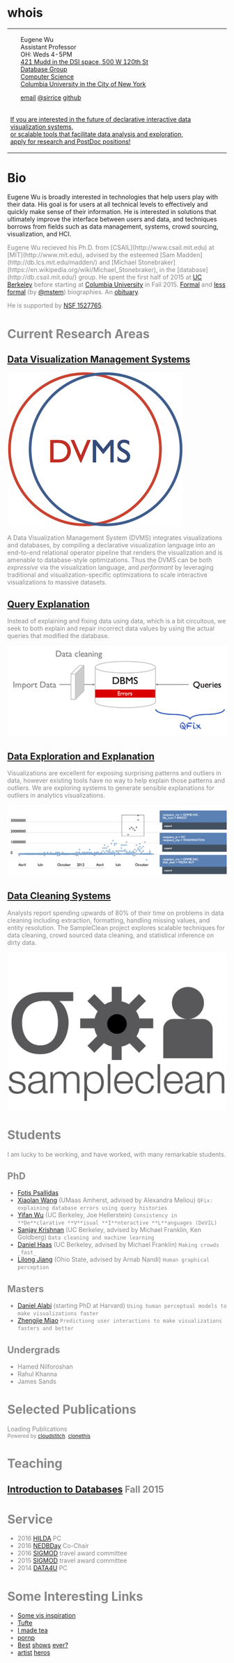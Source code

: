 

# whois

<div class="section">
<table class='row'><tr>

  <td class="thumb">
    <div title="hello world" id="mypic"></div>
  </td>
  <td>

  <p id="address">
    Eugene Wu<br/>
    Assistant Professor<br/>
    <span class="small">
      OH: Weds 4-5PM<br/>
      <!--7LW1A CEPSR-->
      <a href="./images/map.png">421 Mudd in the DSI space, 500 W 120th St</a><br/>
      <a href="http://cudbg.github.io/">Database Group</a><br/>
      <a href="http://www.cs.columbia.edu/">Computer Science</a><br/>
      <a href="http://www.columbia.edu">Columbia University in the City of New York</a>
    </span>
  </p>
  <p id="contacts">
    <a href="mailto:ewu@cs.columbia.edu">email</a>
    <a href="https://twitter.com/sirrice">@sirrice</a>
    <a href="http://github.com/sirrice">github</a>  
  </p>
  </td>
  </tr>
  <tr> <td colspan=2>
  <p>
  <span class="important" style="font-size: bigger">
    <a href="./applying.html" class="apply">
      If you are interested in the future of declarative interactive data visualization systems, <br/>
      or scalable tools that facilitate data analysis and exploration, <br/>
      apply for research and PostDoc positions!</a>
  </span>
  </p>
  </td></tr></table>

</div>


# Bio


Eugene Wu is broadly interested in technologies that help users play with
their data.  His goal is for users at all technical
levels to effectively and quickly make sense of their information.
He is interested in solutions that ultimately improve the interface between
users and data, and techniques borrows from fields such as data management, 
systems, crowd sourcing, visualization, and HCI.


<span style="color: #888;">
  Eugene Wu recieved his Ph.D. from  [CSAIL](http://www.csail.mit.edu)
  at [MIT](http://www.mit.edu),
  advised by the esteemed [Sam Madden](http://db.lcs.mit.edu/madden/) and 
  [Michael Stonebraker](https://en.wikipedia.org/wiki/Michael_Stonebraker),
  in the [database](http://db.csail.mit.edu/) group.
  He spent the first half of 2015 at <a href="http://www.cs.berkeley.edu">UC Berkeley</a> 
  before starting at <a href="http://www.cs.columbia.edu">Columbia University</a> in Fall 2015.
  <a href="http://www.cs.columbia.edu/2015/wu-profile/">Formal</a> and
  <a href="http://partnews.brownbag.me/2012/02/29/better-know-a-classmate-eugene-wu/">less formal</a> (by
  <a href="http://partnews.brownbag.me/2012/02/29/interview-matt-stempeck-wants-to-change-the-world-with-tech/">@mstem</a>) biographies.
  An <a href="./obit.html">obituary</a>.


  He is supported by [NSF 1527765](http://www.nsf.gov/awardsearch/showAward?AWD_ID=1527765&HistoricalAwards=false).
</span>




# Current Research Areas

## [Data Visualization Management Systems](./dvms.html)

<img class="logo" id="dvmslogo" src="./images/dvms.png" />

A Data Visualization Management System (DVMS) integrates
visualizations and databases, by compiling a declarative visualization
language into an end-to-end relational operator pipeline that renders
the visualization and is amenable to database-style optimizations.
Thus the DVMS can be both <i>expressive</i> via the
visualization language, and <i>performant</i>
by leveraging traditional and visualization-specific
optimizations to scale interactive visualizations to massive
datasets.


## [Query Explanation](./qfix.html)

Instead of explaining and fixing data using data, which is a bit circuitous,
we seek to both explain and repair incorrect data values by using the actual
queries that modified the database.

<img class="screenshot" id="qfixscreen" src="./images/qfix.png" />



## [Data Exploration and Explanation](./dbwipes.html)

Visualizations are excellent for exposing surprising patterns
and outliers in data, however existing tools have no way to
help explain those patterns and outliers.  We are exploring 
systems to generate sensible explanations for outliers in 
analytics visualizations.

<img class="screenshot" id="scorpionscreen" src="./images/scorpion.png" />


## [Data Cleaning Systems](http://www.sampleclean.org)

Analysts report spending upwards of 80% of their time on problems in data cleaning including extraction, formatting, handling missing values, and entity resolution. 
The SampleClean project explores scalable techniques for data cleaning, crowd sourced data cleaning, and statistical inference on dirty data.

<img class="screenshot" id="samplecleanscreen" src="./images/sampleclean.png" />



# Students

I am lucky to be working, and have worked, with many remarkable students.

## PhD

* [Fotis Psallidas](http://www.cs.columbia.edu/~fotis/)
* [Xiaolan Wang](https://people.cs.umass.edu/~xlwang/) (UMaas Amherst, advised by Alexandra Meliou)
  `QFix: explaining database errors using query histories`
* [Yifan Wu](http://www.cs.berkeley.edu/~yifanwu/) (UC Berkeley, Joe Hellerstein)
  `Consistency in **De**clarative **V**isual **I**nteractive **L**anguages (DeVIL)`
* [Sanjay Krishnan](https://www.ocf.berkeley.edu/~sanjayk/) (UC Berkeley, advised by Michael Franklin, Ken Goldberg)
  `Data cleaning and machine learning`
* [Daniel Haas](http://www.cs.berkeley.edu/~dhaas/) (UC Berkeley, advised by Michael Franklin)
  `Making crowds _fast_`
* [Lilong Jiang](http://web.cse.ohio-state.edu/~jianglil/) (Ohio State, advised by Arnab Nandi)
  `Human graphical perception`

## Masters

* [Daniel Alabi](http://alabidan.me/) (starting PhD at Harvard)
  `Using human perceptual models to make visualizations faster`
* [Zhengjie Miao](http://www.miaozhengjie.com/about/)
  `Predictiong user interactions to make visualizations fasters and better`

## Undergrads

* Hamed Nilforoshan
* Rahul Khanna
* James Sands



# <span id="pubtitle">Selected Publications</span> 

<div class="section">
  <div id="publications">
    <div widget="sirrice/publications">
    Loading Publications
    </div>
  </div>
  <div style="font-size: 9pt">
    Powered by <a href="http://www.cloudstitch.io/">cloudstitch</a>.  
    <a href="http://www.cloudstitch.io/sirrice/publications/">clonethis</a>
  </div>
</div>





# Teaching

## [Introduction to Databases](http://www.cs.columbia.edu/~coms4111/) Fall 2015



# Service

* 2016 [HILDA](http://hilda.io/2016/) PC
* 2016 [NEDBDay](http://mitdbg.github.io/nedbday/2016) Co-Chair
* 2016 [SIGMOD](http://sigmod2016.org/) travel award committee
* 2015 [SIGMOD](http://sigmod2015.org/) travel award committee
* 2014 [DATA4U](https://sites.google.com/site/data4u2014/) PC






# Some Interesting Links

* [Some vis inspiration](./d3gallery.html)
* [Tufte](http://www.edwardtufte.com)
* [I made tea](http://www.telescopictext.com/)
* [pornp](http://www.pantsornopants.com)
* [Be](http://en.wikipedia.org/wiki/Adventure_Time)[st](https://en.m.wikipedia.org/wiki/Archer_(TV_series))
  [shows](http://www.adultswim.com/videos/rick-and-morty/pilot/)
  [ever?](http://en.wikipedia.org/wiki/Teen_Titans_(TV_series))
* [ar](http://juliakuo.com/my-work/concert-posters/)[ti](http://helllllen.org/)[st](http://magicalgametime.com)
  [he](http://www.tomgauld.com/)[ro](http://www.danmccarthy.org/)[s](http://sunbakerey.tumblr.com/)




